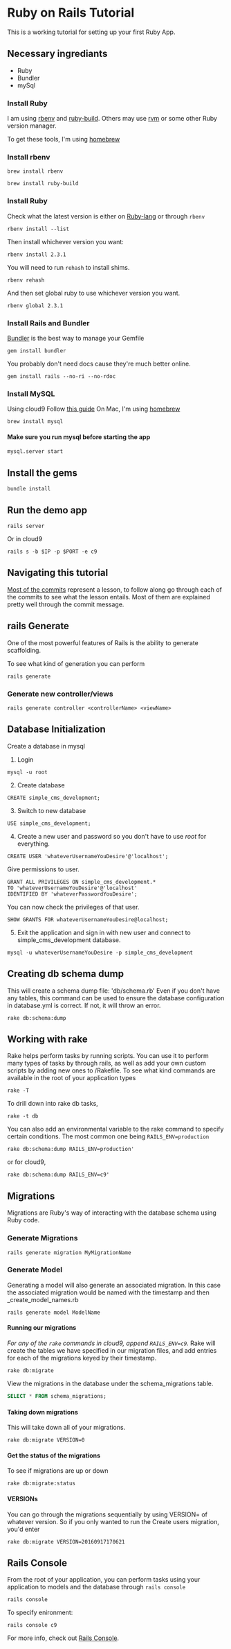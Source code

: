 # Ruby on Rails Tutorial

This is a working tutorial for setting up your first Ruby App.

## Necessary ingrediants
* Ruby
* Bundler
* mySql

### Install Ruby
I am using [rbenv](https://github.com/rbenv/rbenv) and [ruby-build](https://github.com/rbenv/ruby-build).  Others may use [rvm](https://rvm.io/) or some other Ruby version manager.

To get these tools, I'm using [homebrew](http://brew.sh/)

### Install rbenv
```
brew install rbenv
```

```
brew install ruby-build
```

### Install Ruby
Check what the latest version is either on [Ruby-lang](https://www.ruby-lang.org/en/) or through `rbenv`
```
rbenv install --list
```
Then install whichever version you want:
```
rbenv install 2.3.1
```
You will need to run `rehash` to install shims.
```
rbenv rehash
```
And then set global ruby to use whichever version you want.
```
rbenv global 2.3.1
```

### Install Rails and Bundler
[Bundler](http://bundler.io/) is the best way to manage your Gemfile
```
gem install bundler
```

You probably don't need docs cause they're much better online.
```
gem install rails --no-ri --no-rdoc
```

### Install MySQL
Using cloud9 Follow [this guide](https://community.c9.io/t/setting-up-mysql/1718)
On Mac, I'm using [homebrew](http://brew.sh/)
```
brew install mysql
```

#### Make sure you run mysql before starting the app
```
mysql.server start
```

## Install the gems
```
bundle install
```

## Run the demo app
```
rails server
```
Or in cloud9
```
rails s -b $IP -p $PORT -e c9
```

## Navigating this tutorial
[Most of the commits](https://github.com/kinseyost/ruby-tutorial/commits/master) represent a lesson, to follow along go through each of the commits to see what the lesson entails.  Most of them are explained pretty well through the commit message.

## rails Generate
One of the most powerful features of Rails is the ability to generate scaffolding.

To see what kind of generation you can perform
```
rails generate
```

### Generate new controller/views
```
rails generate controller <controllerName> <viewName>
```

## Database Initialization
Create a database in mysql
1. Login
```
mysql -u root
```
2. Create database
```
CREATE simple_cms_development;
```
3. Switch to new database
```
USE simple_cms_development;
```
4. Create a new user and password so you don't have to use *root* for everything.
```
CREATE USER 'whateverUsernameYouDesire'@'localhost';
```
Give permissions to user.
```
GRANT ALL PRIVILEGES ON simple_cms_development.*
TO 'whateverUsernameYouDesire'@'localhost'
IDENTIFIED BY 'whateverPasswordYouDesire';
```
You can now check the privileges of that user.
```
SHOW GRANTS FOR whateverUsernameYouDesire@localhost;
```
5. Exit the application and sign in with new user and connect to simple_cms_development database.
```
mysql -u whateverUsernameYouDesire -p simple_cms_development
```

## Creating db schema dump
This will create a schema dump file: 'db/schema.rb'
Even if you don't have any tables, this command can be used to ensure the database configuration in database.yml is correct.  If not, it will throw an error.
```
rake db:schema:dump
```

## Working with rake
Rake helps perform tasks by running scripts.
You can use it to perform many types of tasks by through rails, as well as add your own custom scripts by adding new ones to /Rakefile.
To see what kind commands are available in the root of your application types
```
rake -T
```
To drill down into rake db tasks,
```
rake -t db
```
You can also add an environmental variable to the rake command to specify certain conditions.
The most common one being `RAILS_ENV=production`
```
rake db:schema:dump RAILS_ENV=production'
```
or for cloud9, 
```
rake db:schema:dump RAILS_ENV=c9'
```

## Migrations
Migrations are Ruby's way of interacting with the database schema using Ruby code.
### Generate Migrations
```
rails generate migration MyMigrationName
```
### Generate Model
Generating a model will also generate an associated migration. 
In this case the associated migration would be named with the timestamp and then _create_model_names.rb
```
rails generate model ModelName
```

#### Running our migrations
*For any of the `rake` commands in cloud9, append `RAILS_ENV=c9`.*
Rake will create the tables we have specified in our migration files, and add entries for each of the migrations keyed by their timestamp.
```
rake db:migrate
```

View the migrations in the database under the schema_migrations table.
``` sql
SELECT * FROM schema_migrations;
```

#### Taking down migrations
This will take down all of your migrations.
```
rake db:migrate VERSION=0
```
#### Get the status of the migrations
To see if migrations are up or down
```
rake db:migrate:status 
```

#### VERSIONs
You can go through the migrations sequentially by using VERSION=<timestamp> of whatever version.
So if you only wanted to run the Create users migration, you'd enter
```
rake db:migrate VERSION=20160917170621
```

## Rails Console
From the root of your application, you can perform tasks using your application 
to models and the database through `rails console`
```
rails console 
```
To specify enironment:
```
rails console c9
```
For more info, check out [Rails Console]('./Tutorial_Docs/Rails_Console.MD'). 